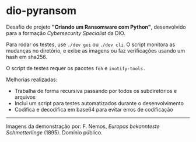 # dio-pyransom

Desafio de projeto **"Criando um Ransomware com Python"**, desenvolvido para a formação _Cybersecurity Specialist_ da DIO.

Para rodar os testes, use `./dev gui` ou `./dev cli`. O script monitora as mudanças no diretório, e exibe as imagens ou faz verificações usando um hash em sha256.

O script de testes requer os pacotes `feh` e `inotify-tools.`

Melhorias realizadas:

- Trabalha de forma recursiva passando por todos os subdiretórios e arquivos
- Inclui um script para testes automatizados durante o desenvolvimento
- Codifica e decodifica em base64 para evitar erros de codificação

----
Imagens da demonstração por: F. Nemos, _Europas bekannteste Schmetterlinge_ (1895). Domínio público.


